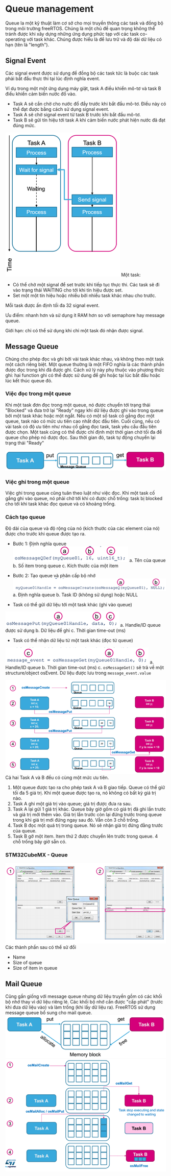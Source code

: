 # Queue management
Queue la một kỹ thuật làm cơ sở cho mọi truyền thông các task và đồng bộ trong môi trường freeRTOS. Chúng là một chủ đề quan trọng không thể tránh được khi xây dựng những ứng dụng phức tạp với các task co-operating với task khác. Chúng được hiểu là để lưu trữ và độ dài dữ liệu có hạn (tên là "length"). 

## Signal Event
Các signal event được sử dụng để đồng bộ các task tức là buộc các task phải bắt đầu thực thi tại lúc định nghĩa event.

Ví dụ trong một một ứng dụng máy giặt, task A điều khiển mô-tơ và task B điều khiển cảm biến nước đổ vào.

* Task A sẽ cần chờ cho nước đổ đầy trước khi bắt đầu mô-tơ. Điều này có thể đạt được bằng cách sử dụng signal event.
* Task A sẽ chờ signal event từ task B trước khi bắt đầu mô-tơ.
* Task B sẽ gửi tín hiệu tới task A khi cảm biến nước phát hiện nước đã đạt đúng mức.

![](Untitled18.png)
Một task:

* Có thể chờ một signal để set trước khi tiếp tục thực thi. Các task sẽ đi vào trạng thái WAITING cho tới khi tín hiệu được set.
* Set một một tín hiệu hoặc nhiều bởi nhiều task khác nhau cho trước.

Mỗi task được ấn định tối đa 32 signal event.

Ưu điểm: nhanh hơn và sử dụng ít RAM hơn so với semaphore hay message queue.

Giới hạn: chỉ có thể sử dụng khi chỉ một task đó nhận được signal.

## Message Queue
Chúng cho phép đọc và ghi bởi vài task khác nhau, và không theo một task một cách riêng biệt. Một queue thường là một FIFO nghĩa là các thành phần được đọc trong khi đã được ghi. Cách xử lý này phụ thuộc vào phương thức ghi: hai function ghi có thể được sử dung để ghi hoặc tại lúc bắt đầu hoặc lúc kết thúc queue đó.

### Việc đọc trong một queue
Khi một task đơn đọc trong một queue, nó được chuyển tới trạng thái "Blocked" và đưa trở lại "Ready" ngay khi dữ liệu được ghi vào trong queue bởi một task khác hoặc một ngắt. Nếu có một số task cố gắng đọc một queue, task nào có mức ưu tiên cao nhất đọc đầu tiên. Cuối cùng, nếu có vài task có độ ưu tiên như nhau cố gắng đọc task, task yêu cầu đầu tiên được chọn. Một task cũng có thể được chỉ định một thời gian chờ tối đa để queue cho phép nó được đọc. Sau thời gian đó, task tự động chuyển lại trạng thái "Ready"

![](Untitled4.png)
### Việc ghi trong một queue
Việc ghi trong queue cũng tuân theo luật như việc đọc. Khi một task cố gắng ghi vào queue, nó phải chờ tới khi có được chỗ trống: task bị blocked cho tới khi task khác đọc queue và có khoảng trống.
### Cách tạo queue
Độ dài của queue và độ rộng của nó (kích thước của các element của nó) được cho trước khi queue được tạo ra.

* Bước 1: Định nghĩa queue
![](Untitled5.png)
  a. Tên của queue
  b. Số item trong queue
  c. Kích thước của một item
  
* Bước 2: Tạo queue và phân cấp bộ nhớ
![](Untitled6.png)
  a. Định nghĩa queue
  b. Task ID (không sử dụng) hoặc NULL
  
* Task có thể gửi dữ liệu tới một task khác (ghi vào queue)

![](Untitled7.png)
  a. Handle/ID queue được sử dụng
  b. Dữ liệu để ghi
  c. Thời gian time-out (ms)
  
* Task có thể nhận dữ liệu từ một task khác (đọc từ queue)

![](Untitled8.png)
  a. Handle/ID queue
  b. Thời gian time-out (ms)
  c. `osMessageGet()` sẽ trả về một structure/object osEvent. Dữ liệu được lưu trong `message_event.value`
  
  ![](Untitled9.png)
Cả hai Task A và B đều có cùng một mức ưu tiên.

1. Một queue được tạo ra cho phép task A và B giao tiếp. Queue có thể giữ tối đa 5 giá trị. Khi một queue được tạo ra, nó không có bất kỳ giá trị nào.
2. Task A ghi một giá trị vào queue; giá trị được đưa ra sau.
3. Task A lại gửi 1 giá trị khác. Queue bây giờ gồm có giá trị đã ghi lần trước và giá trị mới thêm vào. Giá trị lần trước còn lại đứng trước trong queue trong khi giá trị mới đứng ngay sau đó. Vẫn còn 3 chỗ trống.
4. Task B đọc một quá trị trong queue. Nó sẽ nhận giá trị đứng đằng trước của queue.
5. Task B gỡ một item. Item thứ 2 được chuyển lên trước trong queue. 4 chỗ trống bây giờ sẵn có.

### STM32CubeMX - Queue
![](Untitled10.png)
Các thành phần sau có thể sử đổi
* Name
* Size of queue
* Size of item in queue

## Mail Queue
Cũng gần giống với message queue nhưng dữ liệu truyền gồm có các khối bộ nhớ thay vì dữ liệu riêng lẻ. Các khối bộ nhớ cần được "cấp phát" (trước khi đưa dữ liệu vào) và làm trống (khi lấy dữ liệu ra). FreeRTOS sử dụng message queue bổ sung cho mail queue. 
![](Untitled19.png)
![](Untitled20.png)






